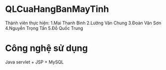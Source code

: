 # QLCuaHangBanMayTinh
 Thành viên thực hiện:
 1.Mai Thanh Bình
 2.Lường Văn Chung
 3.Đoàn Văn Sơn
 4.Nguyễn Trọng Tấn
 5.Đỗ Quốc Trung
 # Công nghệ sử dụng
Java servlet + JSP + MySQL
